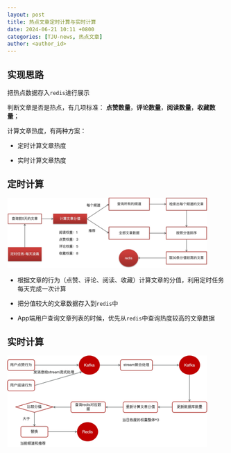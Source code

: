 ```yaml
---
layout: post
title: 热点文章定时计算与实时计算
date: 2024-06-21 10:11 +0800
categories: [TJU-news, 热点文章]
author: <author_id>  
---
```


## 实现思路

把热点数据存入`redis`进行展示

判断文章是否是热点，有几项标准： **点赞数量**，**评论数量**，**阅读数量**，**收藏数量**；

计算文章热度，有两种方案：

- 定时计算文章热度

- 实时计算文章热度



## 定时计算

<img src="../media/2024-06-21-%E7%83%AD%E7%82%B9%E6%96%87%E7%AB%A0%E5%AE%9A%E6%97%B6%E8%AE%A1%E7%AE%97%E4%B8%8E%E5%AE%9E%E6%97%B6%E8%AE%A1%E7%AE%97/image-20240620212554741.png" alt="image-20240620212554741" style="zoom:45%;" />



- 根据文章的行为（点赞、评论、阅读、收藏）计算文章的分值，利用定时任务每天完成一次计算

- 把分值较大的文章数据存入到`redis`中

- App端用户查询文章列表的时候，优先从`redis`中查询热度较高的文章数据



## 实时计算

<img src="../media/2024-06-21-%E7%83%AD%E7%82%B9%E6%96%87%E7%AB%A0%E5%AE%9A%E6%97%B6%E8%AE%A1%E7%AE%97%E4%B8%8E%E5%AE%9E%E6%97%B6%E8%AE%A1%E7%AE%97/image-20240620213018266.png" alt="image-20240620213018266" style="zoom:45%;" />







